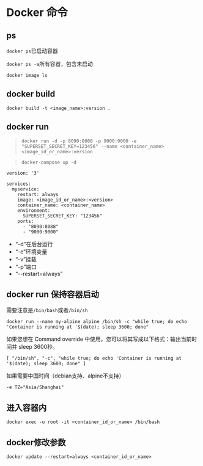# Docker 命令
## ps
```docker ps```已启动容器

```docker ps -a```所有容器，包含未启动

```docker image ls```
## docker build
```docker build -t <image_name>:version .```
## docker run
> ```docker run -d -p 8090:8088 -p 9000:9000 -e "SUPERSET_SECRET_KEY=123456" --name <container_name>  <image_id_or_name>:version```

> ```docker-compose up -d```

```
version: '3'

services:
  myservice:
    restart: always
    image: <image_id_or_name>:<version>
    container_name: <container_name>
    environment:
      SUPERSET_SECRET_KEY: "123456"
    ports:
      - "8090:8088"
      - "9000:9000"

```
- “-d”在后台运行
- “-e”环境变量
- “-v”挂载
- “-p”端口
- “--restart=always”

## docker run 保持容器启动
需要注意是```/bin/bash```或者```/bin/sh```

```docker run --name my-alpine alpine /bin/sh -c "while true; do echo 'Container is running at '$(date); sleep 3600; done"```

如果您想在 Command override 中使用，您可以将其写成以下格式：输出当前时间并 sleep 3600秒。

```[ "/bin/sh", "-c", "while true; do echo 'Container is running at '$(date); sleep 3600; done" ]```

如果需要中国时间（debian支持、alpine不支持）

```-e TZ="Asia/Shanghai"```

## 进入容器内
```docker exec -u root -it <container_id_or_name> /bin/bash```

## docker修改参数
```docker update --restart=always <container_id_or_name>```
